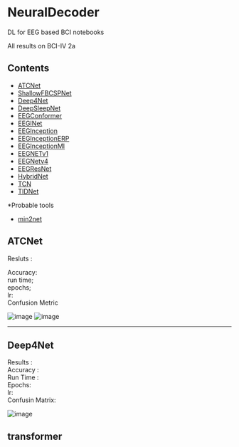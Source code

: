 # NeuralDecoder
DL for EEG based BCI notebooks  

All results on BCI-IV 2a
## Contents
- [ATCNet](#ATCNet)
- [ShallowFBCSPNet](#ShallowFBCSPNet)
- [Deep4Net](#Deep4Net)
- [DeepSleepNet](#DeepSleepNet)
- [EEGConformer](#EEGConformer)
- [EEGINet](#EEGINet)
- [EEGInception](EEGInception)
- [EEGInceptionERP](EEGInceptionMI)
- [EEGInceptionMI](EEGInceptionMI)
- [EEGNETv1](EEGNETv1)
- [EEGNetv4](EEGNetv4)
- [EEGResNet](EEGResNet)
- [HybridNet](HybridNet)
- [TCN](TCN)
- [TIDNet](TIDNet)

*Probable tools
- [min2net](https://min2net.github.io/)
## ATCNet
Resluts :

Accuracy:  
run time;  
epochs;  
lr:   
Confusion Metric    

![image](/home/mt0/22CS60R61/MTP/NipsPaper2023-8E26/MTP_2024/Braindecode/output/atcnet/confusion_mat.png)
![image](https://github.com/Deepak-Mewada/NeuralDecoder/assets/127352637/dc0c220d-1340-495a-be30-7aa3a27625be)

--------------------------------------------------------------------------
## Deep4Net
Results :  
Accuracy :  
Run Time :  
Epochs:  
lr:  
Confusin Matrix:  

![image](![Deep4Convnet](https://github.com/Deepak-Mewada/NeuralDecoder/assets/127352637/fcf7f20e-870a-427c-9041-bc56c63284a2)
)



## transformer

##


